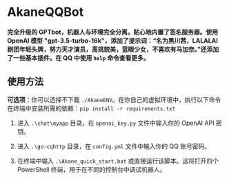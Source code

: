# AkaneQQBot

**完全升级的 GPTbot，机器人与环境完全分离。贴心地内置了签名服务器。使用 OpenAI 模型 "gpt-3.5-turbo-16k"，添加了提示词：“名为黑川茜，LALALAI 剧团年轻头牌，努力天才演员，高挑貌美，蓝眼少女，不喜欢有马加奈。”还添加了一些基本插件。在 QQ 中使用 `help` 命令查看更多。**

## 使用方法

**可选项**：你可以选择不下载 `./AkaneENV`。在你自己的虚拟环境中，执行以下命令在终端中安装所需的依赖：`pip install -r requirements.txt`

1. 进入 `.\chat\myapp` 目录，在 `openai_key.py` 文件中输入你的 OpenAI API 密钥。

2. 进入 `.\go-cqhttp` 目录，在 `config.yml` 文件中输入你的 QQ 账号密码。

3. 在终端中输入 `.\Akane_quick_start.bat` 或直接运行该脚本。这将打开四个 PowerShell 终端，用于在不同的控制台中调试机器人。